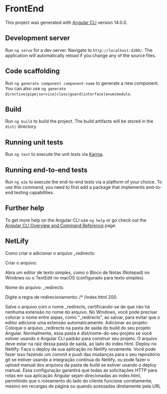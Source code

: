 # FrontEnd



This project was generated with [Angular CLI](https://github.com/angular/angular-cli) version 14.0.0.

## Development server

Run `ng serve` for a dev server. Navigate to `http://localhost:4200/`. The application will automatically reload if you change any of the source files.

## Code scaffolding

Run `ng generate component component-name` to generate a new component. You can also use `ng generate directive|pipe|service|class|guard|interface|enum|module`.

## Build

Run `ng build` to build the project. The build artifacts will be stored in the `dist/` directory.

## Running unit tests

Run `ng test` to execute the unit tests via [Karma](https://karma-runner.github.io).

## Running end-to-end tests

Run `ng e2e` to execute the end-to-end tests via a platform of your choice. To use this command, you need to first add a package that implements end-to-end testing capabilities.

## Further help

To get more help on the Angular CLI use `ng help` or go check out the [Angular CLI Overview and Command Reference](https://angular.io/cli) page.

## NetLify

Como criar e adicionar o arquivo _redirects:

Criar o arquivo:

Abra um editor de texto simples, como o Bloco de Notas (Notepad) no Windows ou o TextEdit no macOS (configurado para texto simples).

Nome do arquivo:
_redirects

Digite a regra de redirecionamento: 
/* /index.html 200.

Salve o arquivo com o nome _redirects, certificando-se de que não há nenhuma extensão no nome do arquivo. No Windows, você pode precisar colocar o nome entre aspas, como "_redirects", ao salvar, para evitar que o editor adicione uma extensão automaticamente.
Adicionar ao projeto:
Coloque o arquivo _redirects na pasta de saída do build do seu projeto Angular. Normalmente, essa pasta é dist/nome-do-seu-projeto se você estiver usando o Angular CLI padrão para construir seu projeto.
O arquivo deve estar na raiz dessa pasta de saída, ao lado do index.html.
Deploy no Netlify:
Faça o deploy da sua aplicação no Netlify novamente. Você pode fazer isso fazendo um commit e push das mudanças para o seu repositório git se estiver usando a integração contínua do Netlify, ou pode fazer o upload manual dos arquivos da pasta de build se estiver usando o deploy manual.
Essa configuração garantirá que todas as solicitações HTTP para rotas em sua aplicação Angular sejam direcionadas ao index.html, permitindo que o roteamento do lado do cliente funcione corretamente, mesmo em recargas de página ou quando acessadas diretamente pela URL
